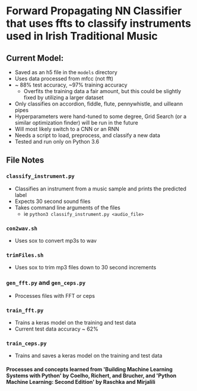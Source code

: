 # Forward Propagating NN Classifier that uses ffts to classify instruments used in Irish Traditional Music #


## Current Model: ##
* Saved as an h5 file in the `models` directory
* Uses data processed from mfcc (not fft)
* ~ 88% test accuracy, ~97% training accuracy
	* Overfits the training data a fair amount, but this could be slightly fixed by utilizing a larger dataset
* Only classifies on accordion, fiddle, flute, pennywhistle, and uilleann pipes
* Hyperparameters were hand-tuned to some degree, Grid Search (or a similar optimization finder)  will be run in the future
* Will most likely switch to a CNN or an RNN
* Needs a script to load, preprocess, and classify a new data
* Tested and run only on Python 3.6



## File Notes ##
### `classify_instrument.py` ###
* Classifies an instrument from a music sample and prints the predicted label
* Expects 30 second sound files
* Takes command line arguments of the files
	* ie `python3 classify_instrument.py <audio_file>`


### `con2wav.sh` ###
* Uses sox to convert mp3s to wav


### `trimFiles.sh` ###
* Uses sox to trim mp3 files down to 30 second increments


### `gen_fft.py` and `gen_ceps.py` ###
* Processes files with FFT or ceps


### `train_fft.py` ###
* Trains a keras model on the training and test data
* Current test data accuracy ~ 62%


### `train_ceps.py` ###
* Trains and saves a keras model on the training and test data



#### Processes and concepts learned from 'Building Machine Learning Systems with Python' by Coelho, Richert, and Brucher, and 'Python Machine Learning: Second Edition' by Raschka and Mirjalili ####
